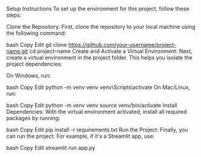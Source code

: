 Setup Instructions
To set up the environment for this project, follow these steps:

Clone the Repository: First, clone the repository to your local machine using the following command:

bash
Copy
Edit
git clone https://github.com/your-username/project-name.git
cd project-name
Create and Activate a Virtual Environment: Next, create a virtual environment in the project folder. This helps you isolate the project dependencies:

On Windows, run:

bash
Copy
Edit
python -m venv venv
venv\Scripts\activate
On Mac/Linux, run:

bash
Copy
Edit
python -m venv venv
source venv/bin/activate
Install Dependencies: With the virtual environment activated, install all required packages by running:

bash
Copy
Edit
pip install -r requirements.txt
Run the Project: Finally, you can run the project. For example, if it's a Streamlit app, use:

bash
Copy
Edit
streamlit run app.py